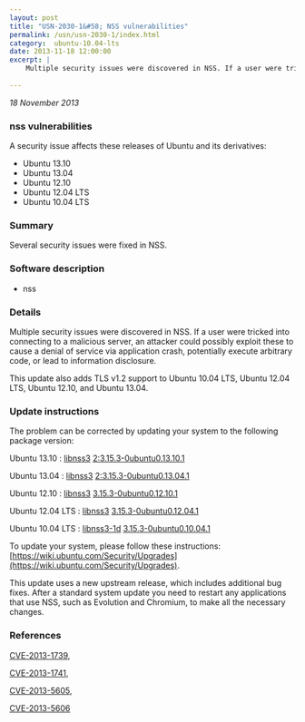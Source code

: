 ```yaml
---
layout: post
title: "USN-2030-1&#58; NSS vulnerabilities"
permalink: /usn/usn-2030-1/index.html
category:  ubuntu-10.04-lts
date: 2013-11-18 12:00:00
excerpt: |
    Multiple security issues were discovered in NSS. If a user were tricked into connecting to a malicious server, an attacker could possibly exploit these to cause a denial of service via application crash, potentially execute arbitrary code, or lead to information disclosure.
    
--- 
```

 
 

*18 November 2013*

### nss vulnerabilities

A security issue affects these releases of Ubuntu and its derivatives:

* Ubuntu 13.10
* Ubuntu 13.04
* Ubuntu 12.10
* Ubuntu 12.04 LTS
* Ubuntu 10.04 LTS

### Summary

Several security issues were fixed in NSS. 

### Software description

* nss 

### Details

Multiple security issues were discovered in NSS. If a user were tricked into connecting to a malicious server, an attacker could possibly exploit these to cause a denial of service via application crash, potentially execute arbitrary code, or lead to information disclosure.

This update also adds TLS v1.2 support to Ubuntu 10.04 LTS, Ubuntu 12.04 LTS, Ubuntu 12.10, and Ubuntu 13.04. 

### Update instructions

The problem can be corrected by updating your system to the following package version:

Ubuntu 13.10
 : [libnss3](https://launchpad.net/ubuntu/+source/nss) <span> [2:3.15.3-0ubuntu0.13.10.1](https://launchpad.net/ubuntu/+source/nss/2:3.15.3-0ubuntu0.13.10.1) </span> 

Ubuntu 13.04
 : [libnss3](https://launchpad.net/ubuntu/+source/nss) <span> [2:3.15.3-0ubuntu0.13.04.1](https://launchpad.net/ubuntu/+source/nss/2:3.15.3-0ubuntu0.13.04.1) </span> 

Ubuntu 12.10
 : [libnss3](https://launchpad.net/ubuntu/+source/nss) <span> [3.15.3-0ubuntu0.12.10.1](https://launchpad.net/ubuntu/+source/nss/3.15.3-0ubuntu0.12.10.1) </span> 

Ubuntu 12.04 LTS
 : [libnss3](https://launchpad.net/ubuntu/+source/nss) <span> [3.15.3-0ubuntu0.12.04.1](https://launchpad.net/ubuntu/+source/nss/3.15.3-0ubuntu0.12.04.1) </span> 

Ubuntu 10.04 LTS
 : [libnss3-1d](https://launchpad.net/ubuntu/+source/nss) <span> [3.15.3-0ubuntu0.10.04.1](https://launchpad.net/ubuntu/+source/nss/3.15.3-0ubuntu0.10.04.1) </span> 

To update your system, please follow these instructions: [https://wiki.ubuntu.com/Security/Upgrades](https://wiki.ubuntu.com/Security/Upgrades).

This update uses a new upstream release, which includes additional bug fixes. After a standard system update you need to restart any applications that use NSS, such as Evolution and Chromium, to make all the necessary changes. 

### References

 
 [CVE-2013-1739](http://people.ubuntu.com/~ubuntu-security/cve/CVE-2013-1739), 

 [CVE-2013-1741](http://people.ubuntu.com/~ubuntu-security/cve/CVE-2013-1741), 

 [CVE-2013-5605](http://people.ubuntu.com/~ubuntu-security/cve/CVE-2013-5605), 

 [CVE-2013-5606](http://people.ubuntu.com/~ubuntu-security/cve/CVE-2013-5606)
 

